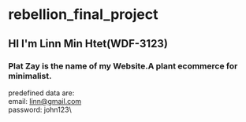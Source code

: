 # rebellion_final_project

## HI I'm Linn Min Htet(WDF-3123)

### Plat Zay is the name of my Website.A plant ecommerce for minimalist.

predefined data are:\
email: linn@gmail.com\
password: john123\




